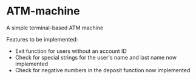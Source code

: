 # ATM-machine
A simple terminal-based ATM machine

Features to be implemented:
- Exit function for users without an account ID
- Check for special strings for the user's name and last name now implemented
- Check for negative numbers in the deposit function now implemented
